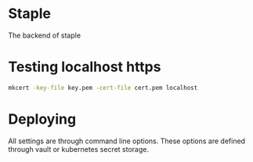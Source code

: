 # Staple

The backend of staple

# Testing localhost https

```bash
mkcert -key-file key.pem -cert-file cert.pem localhost
```

# Deploying

All settings are through command line options. These options are defined through vault or
kubernetes secret storage.